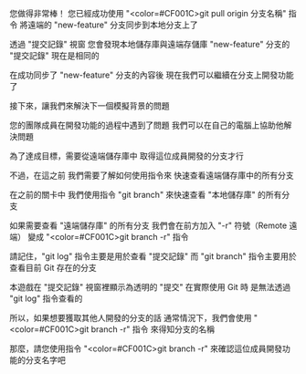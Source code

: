 您做得非常棒！
您已經成功使用 "<color=#CF001C>git pull origin 分支名稱</color>" 指令
將遠端的 "new-feature" 分支同步到本地分支上了

透過 "提交記錄" 視窗
您會發現本地儲存庫與遠端存儲庫
"new-feature" 分支的 "提交記錄" 現在是相同的

在成功同步了 "new-feature" 分支的內容後
現在我們可以繼續在分支上開發功能了

接下來，讓我們來解決下一個模擬背景的問題

您的團隊成員在開發功能的過程中遇到了問題
我們可以在自己的電腦上協助他解決問題

為了達成目標，需要從遠端儲存庫中
取得這位成員開發的分支才行

不過，在這之前
我們需要了解如何使用指令來
快速查看遠端儲存庫中的所有分支

在之前的關卡中
我們使用指令 "git branch" 
來快速查看 "本地儲存庫" 的所有分支

如果需要查看 "遠端儲存庫" 的所有分支
我們會在前方加入 "-r" 符號（Remote 遠端）
變成 "<color=#CF001C>git branch -r</color>" 指令

請記住，"git log" 指令主要是用於查看 "提交記錄"
而 "git branch" 指令主要用於查看目前 Git 存在的分支

本遊戲在 "提交記錄" 視窗裡顯示為透明的 "提交"
在實際使用 Git 時
是無法透過 "git log" 指令查看的

所以，如果想要獲取其他人開發的分支的話
通常情況下，我們會使用 "<color=#CF001C>git branch -r</color>" 指令
來得知分支的名稱

那麼，請您使用指令 "<color=#CF001C>git branch -r</color>"
來確認這位成員開發功能的分支名字吧
